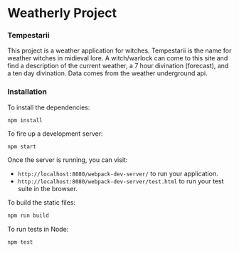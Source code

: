 # Weatherly Project

### Tempestarii

This project is a weather application for witches. Tempestarii is the name for weather witches in midieval lore. A witch/warlock can come to this site and find a description of the current weather, a 7 hour divination (forecast), and a ten day divination.
Data comes from the weather underground api.


### Installation

To install the dependencies:

```
npm install
```

To fire up a development server:

```
npm start
```

Once the server is running, you can visit:

* `http://localhost:8080/webpack-dev-server/` to run your application.
* `http://localhost:8080/webpack-dev-server/test.html` to run your test suite in the browser.

To build the static files:

```js
npm run build
```


To run tests in Node:

```js
npm test
```
